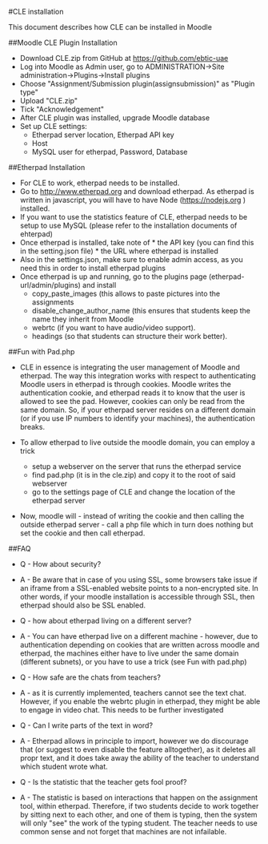 #CLE installation

This document describes how CLE can be installed in Moodle

##Moodle CLE Plugin Installation

* Download CLE.zip from GitHub at https://github.com/ebtic-uae
* Log into Moodle as Admin user, go to ADMINISTRATION->Site administration->Plugins->Install plugins
* Choose "Assignment/Submission plugin(assignsubmission)" as "Plugin type"
* Upload "CLE.zip"
* Tick "Acknowledgement"
* After CLE plugin was installed, upgrade Moodle database
* Set up CLE settings:
    * Etherpad server location, Etherpad API key
    * Host
    * MySQL user for etherpad, Password, Database

##Etherpad Installation

* For CLE to work, etherpad needs to be installed. 
* Go to http://www.etherpad.org and download etherpad. As etherpad is written in javascript, you will have to have Node       (https://nodejs.org ) installed.
* If you want to use the statistics feature of CLE, etherpad needs to be setup to use MySQL (please refer to the installation documents of ehterpad)
* Once etherpad is installed, take note of
        * the API key (you can find this in the setting.json file)
        * the URL where etherpad is installed
* Also in the settings.json, make sure to enable admin access, as you need this in order to install etherpad plugins
* Once etherpad is up and running, go to the plugins page (etherpad-url/admin/plugins) and install
    * copy_paste_images (this allows to paste pictures into the assignments
    * disable_change_author_name (this ensures that students keep the name they inherit from Moodle
    * webrtc (if you want to have audio/video support).
    * headings (so that students can structure their work better).

##Fun with Pad.php

* CLE in essence is integrating the user management of Moodle and etherpad. The way this integration works with respect to authenticating Moodle users in etherpad is through cookies. Moodle writes the authentication cookie, and etherpad reads it to know that the user is allowed to see the pad. However, cookies can only be read from the same domain. So, if your etherpad server resides on a different domain (or if you use IP numbers to identify your machines), the authentication breaks.
  
* To allow etherpad to live outside the moodle domain, you can employ a trick 
    * setup a webserver on the server that runs the etherpad service
    * find pad.php (it is in the cle.zip) and copy it to the root of said webserver
    * go to the settings page of CLE and change the location of the etherpad server

* Now, moodle will - instead of writing the cookie and then calling the outside etherpad server - call a php file which in turn does nothing but set the cookie and then call etherpad.

##FAQ
* Q - How about security?
* A - Be aware that in case of you using SSL, some browsers take issue if an iframe from a SSL-enabled website points to a non-encrypted site. In other words, if your moodle installation is accessible through SSL, then etherpad should also be SSL enabled. 

* Q - how about etherpad living on a different server?
* A - You can have etherpad live on a different machine - however, due to authentication depending on cookies that are written across moodle and etherpad, the machines either have to live under the same domain (different subnets), or you have to use a trick (see Fun with pad.php)

* Q - How safe are the chats from teachers?
* A - as it is currently implemented, teachers cannot see the text chat. However, if you enable the webrtc plugin in etherpad, they might be able to engage in video chat. This needs to be further investigated

* Q - Can I write parts of the text in word?
* A - Etherpad allows in principle to import, however we do discourage that (or suggest to even disable the feature alltogether), as it deletes all propr text, and it does take away the ability of the teacher to understand which student wrote what.

* Q - Is the statistic that the teacher gets fool proof?
* A - The statistic is based on interactions that happen on the assignment tool, within etherpad. Therefore, if two students decide to work together by sitting next to each other, and one of them is typing, then the system will only "see" the work of the typing student. The teacher needs to use common sense and not forget that machines are not infailable.
